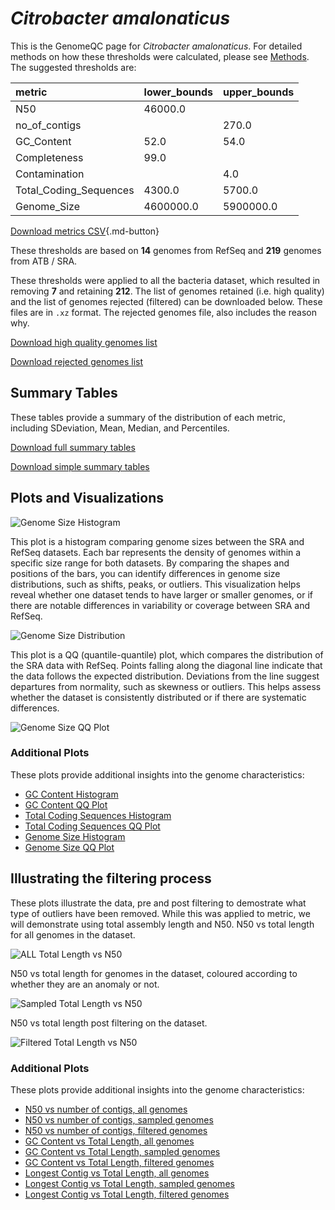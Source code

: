 # *Citrobacter amalonaticus*

This is the GenomeQC page for *Citrobacter amalonaticus*. For detailed methods on how these thresholds were calculated, please see [Methods](../../methods.md).
The suggested thresholds are: 

| metric                 | lower_bounds   | upper_bounds   |
|:-----------------------|:---------------|:---------------|
| N50                    | 46000.0        |                |
| no_of_contigs          |                | 270.0          |
| GC_Content             | 52.0           | 54.0           |
| Completeness           | 99.0           |                |
| Contamination          |                | 4.0            |
| Total_Coding_Sequences | 4300.0         | 5700.0         |
| Genome_Size            | 4600000.0      | 5900000.0      |

[Download metrics CSV](Citrobacter_amalonaticus_metrics.csv){.md-button}


These thresholds are based on **14** genomes from RefSeq and **219** genomes from ATB / SRA.

These thresholds were applied to all the bacteria dataset, which resulted in removing **7** and retaining **212**.
The list of genomes retained (i.e. high quality) and the list of genomes rejected (filtered) can be downloaded below. These files are in `.xz` format. The rejected genomes file, also includes the reason why.

[Download high quality genomes list](Citrobacter_amalonaticus_high_quality_genomes.csv.xz)


[Download rejected genomes list](Citrobacter_amalonaticus_filtered_out_genomes.csv.xz)



## Summary Tables
These tables provide a summary of the distribution of each metric, including SDeviation, Mean, Median, and Percentiles.

[Download full summary tables](summary.csv)

[Download simple summary tables](selected_summary.csv)

## Plots and Visualizations

![Genome Size Histogram](Genome_Size_refseq_histogram_kde.png)

This plot is a histogram comparing genome sizes between the SRA and RefSeq datasets. Each bar represents the density of genomes within a specific size range for both datasets. By comparing the shapes and positions of the bars, you can identify differences in genome size distributions, such as shifts, peaks, or outliers. This visualization helps reveal whether one dataset tends to have larger or smaller genomes, or if there are notable differences in variability or coverage between SRA and RefSeq.

![Genome Size Distribution](Genome_Size_refseq_histogram_kde.png)

This plot is a QQ (quantile-quantile) plot, which compares the distribution of the SRA data with RefSeq. Points falling along the diagonal line indicate that the data follows the expected distribution. Deviations from the line suggest departures from normality, such as skewness or outliers. This helps assess whether the dataset is consistently distributed or if there are systematic differences.

![Genome Size QQ Plot](Genome_Size_refseq_qqplot.png)

### Additional Plots

These plots provide additional insights into the genome characteristics:

- [GC Content Histogram](GC_Content_refseq_histogram_kde.png)
- [GC Content QQ Plot](GC_Content_refseq_qqplot.png)
- [Total Coding Sequences Histogram](Total_Coding_Sequences_refseq_histogram_kde.png)
- [Total Coding Sequences QQ Plot](Total_Coding_Sequences_refseq_qqplot.png)
- [Genome Size Histogram](Genome_Size_refseq_histogram_kde.png)
- [Genome Size QQ Plot](Genome_Size_refseq_qqplot.png)
## Illustrating the filtering process
These plots illustrate the data, pre and post filtering to demostrate what type of outliers have been removed. While this was applied to metric, we will demonstrate using total assembly length and N50.
N50 vs total length for all genomes in the dataset.

![ALL Total Length vs N50](Citrobacter_amalonaticus_all_total_length_N50.png)

N50 vs total length for genomes in the dataset, coloured according to whether they are an anomaly or not.

![Sampled Total Length vs N50](Citrobacter_amalonaticus_sample_total_length_N50.png)

N50 vs total length post filtering on the dataset.

![Filtered Total Length vs N50](Citrobacter_amalonaticus_filt_total_length_N50.png)

### Additional Plots

These plots provide additional insights into the genome characteristics:

- [N50 vs number of contigs, all genomes](Citrobacter_amalonaticus_all_N50_number.png)
- [N50 vs number of contigs, sampled genomes](Citrobacter_amalonaticus_sample_N50_number.png)
- [N50 vs number of contigs, filtered genomes](Citrobacter_amalonaticus_filt_N50_number.png)
- [GC Content vs Total Length, all genomes](Citrobacter_amalonaticus_all_total_length_GC_Content.png)
- [GC Content vs Total Length, sampled genomes](Citrobacter_amalonaticus_sample_total_length_GC_Content.png)
- [GC Content vs Total Length, filtered genomes](Citrobacter_amalonaticus_filt_total_length_GC_Content.png)
- [Longest Contig vs Total Length, all genomes](Citrobacter_amalonaticus_all_total_length_longest.png)
- [Longest Contig vs Total Length, sampled genomes](Citrobacter_amalonaticus_sample_total_length_longest.png)
- [Longest Contig vs Total Length, filtered genomes](Citrobacter_amalonaticus_filt_total_length_longest.png)
